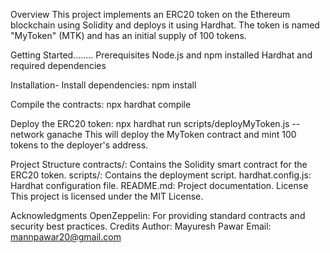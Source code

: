 Overview
This project implements an ERC20 token on the Ethereum blockchain using Solidity and deploys it using Hardhat. The token is named "MyToken" (MTK) and has an initial supply of 100 tokens.

Getting Started........
Prerequisites
Node.js and npm installed
Hardhat and required dependencies

Installation-
Install dependencies:
npm install

Compile the contracts:
npx hardhat compile

Deploy the ERC20 token:
npx hardhat run scripts/deployMyToken.js --network ganache
This will deploy the MyToken contract and mint 100 tokens to the deployer's address.

Project Structure
contracts/: Contains the Solidity smart contract for the ERC20 token.
scripts/: Contains the deployment script.
hardhat.config.js: Hardhat configuration file.
README.md: Project documentation.
License
This project is licensed under the MIT License.

Acknowledgments
OpenZeppelin: For providing standard contracts and security best practices.
Credits
Author: Mayuresh Pawar
Email: mannpawar20@gmail.com
